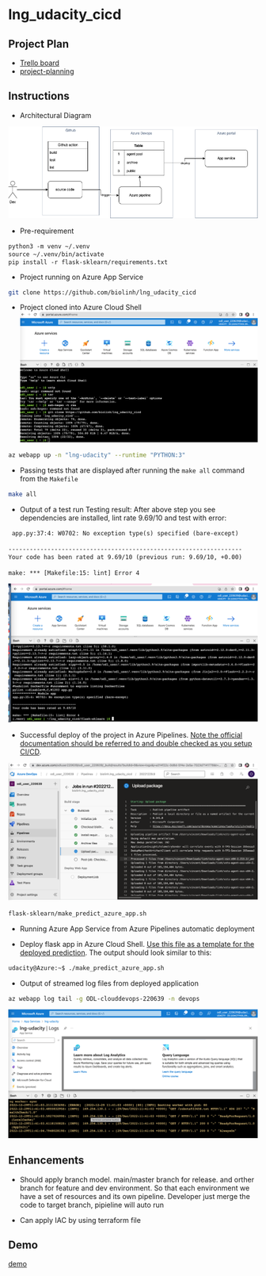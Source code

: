 # lng_udacity_cicd

## Project Plan

* [Trello board](https://trello.com/invite/b/NsdK0YTv/ATTIce970d861f4218a475b74b0450b12c57704086A7/udacity-lng)
* [project-planning](https://docs.google.com/spreadsheets/d/1NNsDU3lvqBCZ4wzH8AcrHmcJzjq5UMug4e-Ou1pSrZ0/edit?usp=sharing)

## Instructions
 
* Architectural Diagram 

![Architectural Diagram ](image/udacity_dra.png)

* Pre-requirement

```shell
python3 -m venv ~/.venv 
source ~/.venv/bin/activate
pip install -r flask-sklearn/requirements.txt
```

* Project running on Azure App Service

```bash
git clone https://github.com/biolinh/lng_udacity_cicd
```

* Project cloned into Azure Cloud Shell
![clone](image/clone.png)

```bash
az webapp up -n "lng-udacity" --runtime "PYTHON:3"

```
* Passing tests that are displayed after running the `make all` command from the `Makefile`

```bash
make all

```
* Output of a test run
Testing result: After above step you see dependencies are installed, lint rate 9.69/10 and test with error:
```
 app.py:37:4: W0702: No exception type(s) specified (bare-except)

------------------------------------------------------------------
Your code has been rated at 9.69/10 (previous run: 9.69/10, +0.00)

make: *** [Makefile:15: lint] Error 4
```

![Syntax](image/make-all.png)
* Successful deploy of the project in Azure Pipelines.  [Note the official documentation should be referred to and double checked as you setup CI/CD](https://docs.microsoft.com/en-us/azure/devops/pipelines/ecosystems/python-webapp?view=azure-devops).

![pipeline](image/pipeline.png)

```bash
flask-sklearn/make_predict_azure_app.sh
```
* Running Azure App Service from Azure Pipelines automatic deployment


* Deploy flask app in Azure Cloud Shell.  [Use this file as a template for the deployed prediction](https://github.com/udacity/nd082-Azure-Cloud-DevOps-Starter-Code/blob/master/C2-AgileDevelopmentwithAzure/project/starter_files/flask-sklearn/make_predict_azure_app.sh).
The output should look similar to this:

```bash
udacity@Azure:~$ ./make_predict_azure_app.sh

```

* Output of streamed log files from deployed application

```bash
az webapp log tail -g ODL-clouddevops-220639 -n devops
```

![log](image/log.png)

## Enhancements

- Should apply branch model. main/master branch for release. and orther branch for feature and dev environment. So that each environment we have a set of resources and its own pipeline. Developer just merge the code to target branch, pipieline will auto run

- Can apply IAC by using terraform file


## Demo 

[demo](https://youtu.be/fMST_wl5ttg)
